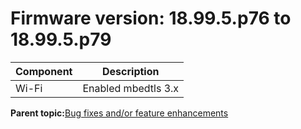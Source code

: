 # Firmware version: 18.99.5.p76 to 18.99.5.p79

|Component|Description|
|-----------|-------------|
|Wi-Fi|Enabled mbedtls 3.x|

**Parent topic:**[Bug fixes and/or feature enhancements](../topics/bug_fixes_andor_feature_enhancements_06.md)
